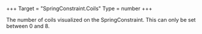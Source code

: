 +++
Target = "SpringConstraint.Coils"
Type = number
+++

The number of coils visualized on the SpringConstraint. This can only be set between 0 and 8.